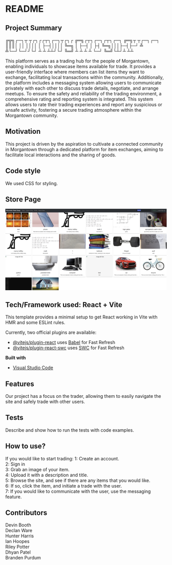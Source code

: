 # README

## Project Summary
╔╦╗┌─┐┬ ┬┌┐┌┌┬┐┌─┐┬┌┐┌  ╔═╗┌┬┐┌─┐┌┬┐┌─┐  ╔═╗┬ ┬┌─┐┌─┐
║║║│ ││ ││││ │ ├─┤││││  ╚═╗ │ ├─┤ │ ├┤   ╚═╗│││├─┤├─┘
╩ ╩└─┘└─┘┘└┘ ┴ ┴ ┴┴┘└┘  ╚═╝ ┴ ┴ ┴ ┴ └─┘  ╚═╝└┴┘┴ ┴┴  

This platform serves as a trading hub for the people of Morgantown, enabling individuals to showcase items available for trade. It provides a user-friendly interface where members can list items they want to exchange, facilitating local transactions within the community. Additionally, the platform includes a messaging system allowing users to communicate privately with each other to discuss trade details, negotiate, and arrange meetups. To ensure the safety and reliability of the trading environment, a comprehensive rating and reporting system is integrated. This system allows users to rate their trading experiences and report any suspicious or unsafe activity, fostering a secure trading atmosphere within the Morgantown community.

## Motivation
This project is driven by the aspiration to cultivate a connected community in Morgantown through a dedicated platform for item exchanges, aiming to facilitate local interactions and the sharing of goods.

## Code style
We used CSS for styling. 
 
## Store Page
![screenshot of store](./sc.PNG "Store Page")
   
## Tech/Framework used: React + Vite

This template provides a minimal setup to get React working in Vite with HMR and some ESLint rules.

Currently, two official plugins are available:

- [@vitejs/plugin-react](https://github.com/vitejs/vite-plugin-react/blob/main/packages/plugin-react/README.md) uses [Babel](https://babeljs.io/) for Fast Refresh
- [@vitejs/plugin-react-swc](https://github.com/vitejs/vite-plugin-react-swc) uses [SWC](https://swc.rs/) for Fast Refresh

<b>Built with</b>
- [Visual Studio Code](https://https://code.visualstudio.com/download)

## Features
Our project has a focus on the trader, allowing them to easily navigate the site and safely trade with other users. 

## Tests
Describe and show how to run the tests with code examples.

## How to use?
If you would like to start trading: 
1: Create an account.   
2: Sign in  
3: Grab an image of your item.   
4: Upload it with a description and title.   
5: Browse the site, and see if there are any items that you would like.   
6: If so, click the item, and initiate a trade with the user.   
7: If you would like to communicate with the user, use the messaging feature.  

## Contributors
Devin Booth  
Declan Ware  
Hunter Harris   
Ian Hoopes  
Riley Potter  
Dhyan Patel   
Branden Purdum  
